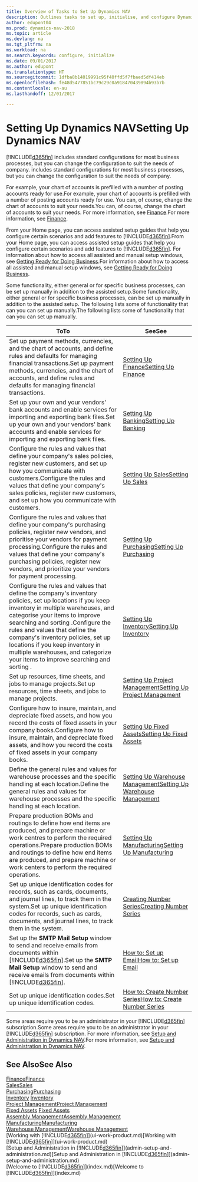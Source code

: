 ```yaml
---
title: Overview of Tasks to Set Up Dynamics NAV
description: Outlines tasks to set up, initialise, and configure Dynamics NAV to suit your needs.
author: edupont04
ms.prod: dynamics-nav-2018
ms.topic: article
ms.devlang: na
ms.tgt_pltfrm: na
ms.workload: na
ms.search.keywords: configure, initialize
ms.date: 09/01/2017
ms.author: edupont
ms.translationtype: HT
ms.sourcegitcommit: 1dfba8b14019991c95f40ffd5f7fbaed5df414eb
ms.openlocfilehash: fe48d5477851bc79c29c0a918470439894b93b7b
ms.contentlocale: en-au
ms.lasthandoff: 12/01/2017

---
```

# <a name="setting-up-dynamics-nav"></a><span data-ttu-id="5dde2-103">Setting Up Dynamics NAV</span><span class="sxs-lookup"><span data-stu-id="5dde2-103">Setting Up Dynamics NAV</span></span>
[!INCLUDE[d365fin](includes/d365fin_md.md)]<span data-ttu-id="5dde2-104"> includes standard configurations for most business processes, but you can change the configuration to suit the needs of company.</span><span class="sxs-lookup"><span data-stu-id="5dde2-104"> includes standard configurations for most business processes, but you can change the configuration to suit the needs of company.</span></span>

<span data-ttu-id="5dde2-105">For example, your chart of accounts is prefilled with a number of posting accounts ready for use.</span><span class="sxs-lookup"><span data-stu-id="5dde2-105">For example, your chart of accounts is prefilled with a number of posting accounts ready for use.</span></span> <span data-ttu-id="5dde2-106">You can, of course, change the chart of accounts to suit your needs.</span><span class="sxs-lookup"><span data-stu-id="5dde2-106">You can, of course, change the chart of accounts to suit your needs.</span></span> <span data-ttu-id="5dde2-107">For more information, see [Finance](finance.md).</span><span class="sxs-lookup"><span data-stu-id="5dde2-107">For more information, see [Finance](finance.md).</span></span>

<span data-ttu-id="5dde2-108">From your Home page, you can access assisted setup guides that help you configure certain scenarios and add features to [!INCLUDE[d365fin](includes/d365fin_md.md)].</span><span class="sxs-lookup"><span data-stu-id="5dde2-108">From your Home page, you can access assisted setup guides that help you configure certain scenarios and add features to [!INCLUDE[d365fin](includes/d365fin_md.md)].</span></span> <span data-ttu-id="5dde2-109">For information about how to access all assisted and manual setup windows, see [Getting Ready for Doing Business](ui-get-ready-business.md).</span><span class="sxs-lookup"><span data-stu-id="5dde2-109">For information about how to access all assisted and manual setup windows, see [Getting Ready for Doing Business](ui-get-ready-business.md).</span></span>

<span data-ttu-id="5dde2-110">Some functionality, either general or for specific business processes, can be set up manually in addition to the assisted setup.</span><span class="sxs-lookup"><span data-stu-id="5dde2-110">Some functionality, either general or for specific business processes, can be set up manually in addition to the assisted setup.</span></span> <span data-ttu-id="5dde2-111">The following lists some of functionality that can you can set up manually.</span><span class="sxs-lookup"><span data-stu-id="5dde2-111">The following lists some of functionality that can you can set up manually.</span></span>

| <span data-ttu-id="5dde2-112">To</span><span class="sxs-lookup"><span data-stu-id="5dde2-112">To</span></span> | <span data-ttu-id="5dde2-113">See</span><span class="sxs-lookup"><span data-stu-id="5dde2-113">See</span></span> |
| --- | --- |
| <span data-ttu-id="5dde2-114">Set up payment methods, currencies, and the chart of accounts, and define rules and defaults for managing financial transactions.</span><span class="sxs-lookup"><span data-stu-id="5dde2-114">Set up payment methods, currencies, and the chart of accounts, and define rules and defaults for managing financial transactions.</span></span> |[<span data-ttu-id="5dde2-115">Setting Up Finance</span><span class="sxs-lookup"><span data-stu-id="5dde2-115">Setting Up Finance</span></span>](finance-setup-finance.md) |
| <span data-ttu-id="5dde2-116">Set up your own and your vendors' bank accounts and enable services for importing and exporting bank files.</span><span class="sxs-lookup"><span data-stu-id="5dde2-116">Set up your own and your vendors' bank accounts and enable services for importing and exporting bank files.</span></span> |[<span data-ttu-id="5dde2-117">Setting Up Banking</span><span class="sxs-lookup"><span data-stu-id="5dde2-117">Setting Up Banking</span></span>](bank-setup-banking.md) |
| <span data-ttu-id="5dde2-118">Configure the rules and values that define your company's sales policies, register new customers, and set up how you communicate with customers.</span><span class="sxs-lookup"><span data-stu-id="5dde2-118">Configure the rules and values that define your company's sales policies, register new customers, and set up how you communicate with customers.</span></span> |[<span data-ttu-id="5dde2-119">Setting Up Sales</span><span class="sxs-lookup"><span data-stu-id="5dde2-119">Setting Up Sales</span></span>](sales-setup-sales.md) |
| <span data-ttu-id="5dde2-120">Configure the rules and values that define your company's purchasing policies, register new vendors, and prioritise your vendors for payment processing.</span><span class="sxs-lookup"><span data-stu-id="5dde2-120">Configure the rules and values that define your company's purchasing policies, register new vendors, and prioritize your vendors for payment processing.</span></span> |[<span data-ttu-id="5dde2-121">Setting Up Purchasing</span><span class="sxs-lookup"><span data-stu-id="5dde2-121">Setting Up Purchasing</span></span>](purchasing-setup-purchasing.md) |
| <span data-ttu-id="5dde2-122">Configure the rules and values that define the company's inventory policies, set up locations if you keep inventory in multiple warehouses, and categorise your items to improve searching and sorting .</span><span class="sxs-lookup"><span data-stu-id="5dde2-122">Configure the rules and values that define the company's inventory policies, set up locations if you keep inventory in multiple warehouses, and categorize your items to improve searching and sorting .</span></span> |[<span data-ttu-id="5dde2-123">Setting Up Inventory</span><span class="sxs-lookup"><span data-stu-id="5dde2-123">Setting Up Inventory</span></span>](inventory-setup-inventory.md) |
| <span data-ttu-id="5dde2-124">Set up resources, time sheets, and jobs to manage projects.</span><span class="sxs-lookup"><span data-stu-id="5dde2-124">Set up resources, time sheets, and jobs to manage projects.</span></span> |[<span data-ttu-id="5dde2-125">Setting Up Project Management</span><span class="sxs-lookup"><span data-stu-id="5dde2-125">Setting Up Project Management</span></span>](projects-setup-projects.md) |
| <span data-ttu-id="5dde2-126">Configure how to insure, maintain, and depreciate fixed assets, and how you record the costs of fixed assets in your company books.</span><span class="sxs-lookup"><span data-stu-id="5dde2-126">Configure how to insure, maintain, and depreciate fixed assets, and how you record the costs of fixed assets in your company books.</span></span> |[<span data-ttu-id="5dde2-127">Setting Up Fixed Assets</span><span class="sxs-lookup"><span data-stu-id="5dde2-127">Setting Up Fixed Assets</span></span>](fa-setup.md) |
|<span data-ttu-id="5dde2-128">Define the general rules and values for warehouse processes and the specific handling at each location.</span><span class="sxs-lookup"><span data-stu-id="5dde2-128">Define the general rules and values for warehouse processes and the specific handling at each location.</span></span>|[<span data-ttu-id="5dde2-129">Setting Up Warehouse Management</span><span class="sxs-lookup"><span data-stu-id="5dde2-129">Setting Up Warehouse Management</span></span>](warehouse-setup-warehouse.md)|
|<span data-ttu-id="5dde2-130">Prepare production BOMs and routings to define how end items are produced, and prepare machine or work centres to perform the required operations.</span><span class="sxs-lookup"><span data-stu-id="5dde2-130">Prepare production BOMs and routings to define how end items are produced, and prepare machine or work centers to perform the required operations.</span></span>|[<span data-ttu-id="5dde2-131">Setting Up Manufacturing</span><span class="sxs-lookup"><span data-stu-id="5dde2-131">Setting Up Manufacturing</span></span>](production-configure-production-processes.md)|
| <span data-ttu-id="5dde2-132">Set up unique identification codes for records, such as cards, documents, and journal lines, to track them in the system.</span><span class="sxs-lookup"><span data-stu-id="5dde2-132">Set up unique identification codes for records, such as cards, documents, and journal lines, to track them in the system.</span></span> |[<span data-ttu-id="5dde2-133">Creating Number Series</span><span class="sxs-lookup"><span data-stu-id="5dde2-133">Creating Number Series</span></span>](ui-create-number-series.md) |
| <span data-ttu-id="5dde2-134">Set up the **SMTP Mail Setup** window to send and receive emails from documents within [!INCLUDE[d365fin](includes/d365fin_md.md)].</span><span class="sxs-lookup"><span data-stu-id="5dde2-134">Set up the **SMTP Mail Setup** window to send and receive emails from documents within [!INCLUDE[d365fin](includes/d365fin_md.md)].</span></span> |[<span data-ttu-id="5dde2-135">How to: Set up Email</span><span class="sxs-lookup"><span data-stu-id="5dde2-135">How to: Set up Email</span></span>](madeira-how-setup-email.md) |
| <span data-ttu-id="5dde2-136">Set up unique identification codes.</span><span class="sxs-lookup"><span data-stu-id="5dde2-136">Set up unique identification codes.</span></span> |[<span data-ttu-id="5dde2-137">How to: Create Number Series</span><span class="sxs-lookup"><span data-stu-id="5dde2-137">How to: Create Number Series</span></span>](ui-create-number-series.md) |

<span data-ttu-id="5dde2-138">Some areas require you to be an administrator in your [!INCLUDE[d365fin](includes/d365fin_md.md)] subscription.</span><span class="sxs-lookup"><span data-stu-id="5dde2-138">Some areas require you to be an administrator in your [!INCLUDE[d365fin](includes/d365fin_md.md)] subscription.</span></span> <span data-ttu-id="5dde2-139">For more information, see [Setup and Administration in Dynamics NAV](admin-setup-and-administration.md).</span><span class="sxs-lookup"><span data-stu-id="5dde2-139">For more information, see [Setup and Administration in Dynamics NAV](admin-setup-and-administration.md).</span></span>  

## <a name="see-also"></a><span data-ttu-id="5dde2-140">See Also</span><span class="sxs-lookup"><span data-stu-id="5dde2-140">See Also</span></span>
[<span data-ttu-id="5dde2-141">Finance</span><span class="sxs-lookup"><span data-stu-id="5dde2-141">Finance</span></span>](finance.md)  
[<span data-ttu-id="5dde2-142">Sales</span><span class="sxs-lookup"><span data-stu-id="5dde2-142">Sales</span></span>](sales-manage-sales.md)  
[<span data-ttu-id="5dde2-143">Purchasing</span><span class="sxs-lookup"><span data-stu-id="5dde2-143">Purchasing</span></span>](purchasing-manage-purchasing.md)  
<span data-ttu-id="5dde2-144">[Inventory](inventory-manage-inventory.md)  </span><span class="sxs-lookup"><span data-stu-id="5dde2-144">[Inventory](inventory-manage-inventory.md)  </span></span>  
[<span data-ttu-id="5dde2-145">Project Management</span><span class="sxs-lookup"><span data-stu-id="5dde2-145">Project Management</span></span>](projects-manage-projects.md)  
<span data-ttu-id="5dde2-146">[Fixed Assets](fa-manage.md)  </span><span class="sxs-lookup"><span data-stu-id="5dde2-146">[Fixed Assets](fa-manage.md)  </span></span>  
[<span data-ttu-id="5dde2-147">Assembly Management</span><span class="sxs-lookup"><span data-stu-id="5dde2-147">Assembly Management</span></span>](assembly-assemble-items.md)  
[<span data-ttu-id="5dde2-148">Manufacturing</span><span class="sxs-lookup"><span data-stu-id="5dde2-148">Manufacturing</span></span>](production-manage-manufacturing.md)  
[<span data-ttu-id="5dde2-149">Warehouse Management</span><span class="sxs-lookup"><span data-stu-id="5dde2-149">Warehouse Management</span></span>](warehouse-manage-warehouse.md)  
<span data-ttu-id="5dde2-150">[Working with [!INCLUDE[d365fin](includes/d365fin_md.md)]](ui-work-product.md)</span><span class="sxs-lookup"><span data-stu-id="5dde2-150">[Working with [!INCLUDE[d365fin](includes/d365fin_md.md)]](ui-work-product.md)</span></span>  
<span data-ttu-id="5dde2-151">[Setup and Administration in [!INCLUDE[d365fin](includes/d365fin_md.md)]](admin-setup-and-administration.md)</span><span class="sxs-lookup"><span data-stu-id="5dde2-151">[Setup and Administration in [!INCLUDE[d365fin](includes/d365fin_md.md)]](admin-setup-and-administration.md)</span></span>  
<span data-ttu-id="5dde2-152">[Welcome to [!INCLUDE[d365fin](includes/d365fin_md.md)]](index.md)</span><span class="sxs-lookup"><span data-stu-id="5dde2-152">[Welcome to [!INCLUDE[d365fin](includes/d365fin_md.md)]](index.md)</span></span>  

